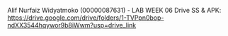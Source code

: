 Alif Nurfaiz Widyatmoko (00000087631) - LAB WEEK 06 
Drive SS & APK: https://drive.google.com/drive/folders/1-TVPpn0bop-ndXX3544hqywor9b8iWwm?usp=drive_link
